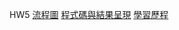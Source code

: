 


HW5
[流程圖](https://github.com/yoyo032/Financial-Engineering/blob/master/HW5_PYTHON/%E6%B5%81%E7%A8%8B%E5%9C%965.png)
[程式碼與結果呈現](https://github.com/yoyo032/Financial-Engineering/blob/master/HW5_PYTHON/hw5%20%E7%A8%8B%E5%BC%8F%E7%A2%BC%E8%88%87%E7%B5%90%E6%9E%9C%E5%91%88%E7%8F%BE.ipynb)
[學習歷程](https://github.com/yoyo032/Financial-Engineering/blob/master/HW5_PYTHON/hw5%20%E5%AD%B8%E7%BF%92%E6%AD%B7%E7%A8%8B.ipynb)
